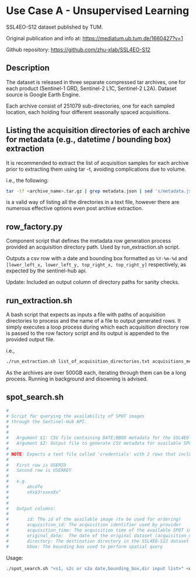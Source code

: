# Use Case A - Unsupervised Learning

SSL4EO-S12 dataset published by TUM. 

Original publication and info at: https://mediatum.ub.tum.de/1660427?v=1

Github repository: https://github.com/zhu-xlab/SSL4EO-S12


## Description

The dataset is released in three separate compressed tar archives, one for each product (Sentinel-1 GRD, Sentinel-2 L1C, Sentinel-2 L2A).
Dataset source is Google Earth Engine.


Each archive consist of 251079 sub-directories, one for each sampled location, each holding four different seasonally spaced acquisitions.


## Listing the acquisition directories of each archive for metadata (e.g., datetime / bounding box) extraction

It is recommended to extract the list of acquisition samples for each archive prior to extracting them using tar -t, avoiding complications due to volume.

i.e., the following:

```bash
tar -tf <archive_name>.tar.gz | grep metadata.json | sed 's/metadata.json//' > list_of_acquisition_directories.txt
```

is a valid way of listing all the directories in a text file, however there are numerous effective options even post archive extraction.


## row\_factory.py

Component script that defines the metadata row generation process provided an acquisition directory path.
Used by run\_extraction.sh script.

Outputs a csv row with a date and bounding box formatted as `%Y-%m-%d` and `[lower_left_x, lower_left_y, top_right_x, top_right_y]` respectively, as expected by the sentinel-hub api.

Update: Included an output column of directory paths for sanity checks.


## run\_extraction.sh

A bash script that expects as inputs a file with paths of acquisition directories to process and the name of a file to output generated rows. It simply executes a loop process  during which each acquisition directory row is passed to the row factory script and its output is appended to the provided output file.

i.e.,

```bash
./run_extraction.sh list_of_acquisition_directories.txt acquisitions_metadata.txt
```

As the archives are over 500GB each, iterating through them can be a long process. Running in background and disowning is advised.


## spot\_search.sh

```bash
#
# Script for querying the availability of SPOT images 
# through the Sentinel-Hub API.
# 
#
#	Argument $1: CSV file containing DATE;BBOX metadata for the SSL4EO-S12 dataset.
#	Argument $2: Output file to generate CSV metadata for available SPOT images.
#
# NOTE: Expects a text file called 'credentials' with 2 rows that include Sentinel-Hub credentials.
#
#	First row is USERID
# 	Second row is USERKEY
#
#	e.g.
#		abcdfe
#		xXx$3!xxxxXx^
#
#
#	Output columns:
#	
#		id: The id of the available image (to be used for ordering)
#		acquisition_id: The acquisition identifier used by provider
#		acquisition_time: The acquisition time of the available SPOT image
#		original_date:	The date of the original dataset (acquisition_datetime is the closest to that)
#		directory: The destination directory in the SSL4EO-S12 dataset
#		bbox: The bounding box used to perform spatial query
```

Usage:
```bash
./spot_search.sh "<s1, s2c or s2a date,bounding_box,dir input list>" <output name>.csv
```

